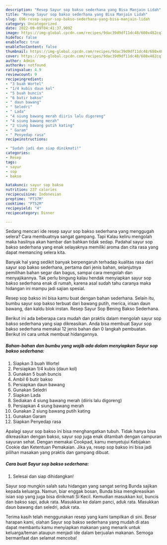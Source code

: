 ```yaml
---
description: "Resep Sayur sop bakso sederhana yang Bisa Manjain Lidah"
title: "Resep Sayur sop bakso sederhana yang Bisa Manjain Lidah"
slug: 696-resep-sayur-sop-bakso-sederhana-yang-bisa-manjain-lidah
category: Uncategorized
date: 2022-09-09T04:41:37.909Z
image: https://img-global.cpcdn.com/recipes/9dac39d9df11dc48/680x482cq70/sayur-sop-bakso-sederhana-foto-resep-utama.jpg
hideToc: false
enableToc: true
enableTocContent: false
thumbnail: https://img-global.cpcdn.com/recipes/9dac39d9df11dc48/680x482cq70/sayur-sop-bakso-sederhana-foto-resep-utama.jpg
cover: https://img-global.cpcdn.com/recipes/9dac39d9df11dc48/680x482cq70/sayur-sop-bakso-sederhana-foto-resep-utama.jpg
author: Admin
authorAv: notfound
ratingvalue: 4.9
reviewcount: 9
recipeingredient:
- "3 buah Wortel"
- "1/4 kubis daun kol"
- "5 buah buncis"
- "6 butir bakso"
- " daun bawang"
- " Seledri"
- " Lada"
- "4 siung bawang merah diiris lalu digoreng"
- "4 siung bawang merah"
- "2 siung bawang putih kating"
- " Garam"
- " Penyedap rasa"
recipeinstructions:

- "Sudah jadi dan siap dinikmati!"
categories:
- Resep
tags:
- sayur
- sop
- bakso

katakunci: sayur sop bakso 
nutrition: 237 calories
recipecuisine: Indonesian
preptime: "PT37M"
cooktime: "PT52M"
recipeyield: "4"
recipecategory: Dinner

---
```



Sedang mencari ide resep sayur sop bakso sederhana yang menggugah selera? Cara membuatnya sangat gampang. Tapi Kalau keliru mengolah maka hasilnya akan hambar dan bahkan tidak sedap. Padahal sayur sop bakso sederhana yang enak selayaknya memiliki aroma dan cita rasa yang dapat memancing selera kita.


Banyak hal yang sedikit banyak berpengaruh terhadap kualitas rasa dari sayur sop bakso sederhana, pertama dari jenis bahan, selanjutnya pemilihan bahan segar dan bagus, sampai cara mengolah dan menyajikannya. Tak perlu bingung kalau hendak menyiapkan sayur sop bakso sederhana enak di rumah, karena asal sudah tahu caranya maka hidangan ini mampu jadi sajian spesial.

Resep sop bakso ini bisa kamu buat dengan bahan sederhana. Selain itu, bumbu sayur sop bakso terbuat dari bawang putih, merica, irisan daun bawang, dan kaldu blok instan. Resep Sayur Sop Bening Bakso Sederhana.


Berikut ini ada beberapa cara mudah dan praktis dalam mengolah sayur sop bakso sederhana yang siap dikreasikan. Anda bisa membuat Sayur sop bakso sederhana memakai 12 jenis bahan dan 0 langkah pembuatan. Berikut ini cara untuk membuat hidangannya.

<!--inarticleads1-->

##### Bahan-bahan dan bumbu yang wajib ada dalam menyiapkan Sayur sop bakso sederhana:

1. Siapkan 3 buah Wortel
1. Persiapkan 1/4 kubis (daun kol)
1. Gunakan 5 buah buncis
1. Ambil 6 butir bakso
1. Persiapkan  daun bawang
1. Gunakan  Seledri
1. Siapkan  Lada
1. Sediakan 4 siung bawang merah (diiris lalu digoreng)
1. Persiapkan 4 siung bawang merah
1. Gunakan 2 siung bawang putih kating
1. Gunakan  Garam
1. Siapkan  Penyedap rasa


Apalagi sayur sop bakso ini bisa menghangatkan tubuh. Tidak hanya bisa dikreasikan dengan bakso, sayur sop juga enak ditambah dengan campuran sayuran sehat. Dengan memakai Cookpad, kamu menyetujui Kebijakan Cookie dan Ketentuan Pemakaian. Jika ya, resep sop bakso ini bisa jadi pilihan masakan yang praktis dan gampang dibuat. 

<!--inarticleads2-->

##### Cara buat Sayur sop bakso sederhana:


1. Selesai dan siap dihidangkan!

Sayur sop mungkin salah satu hidangan yang sangat sering Bunda sajikan kepada keluarga. Namun, biar enggak bosan, Bunda bisa mengkreasikan isian sop yang juga bisa dinikmati Si Kecil. Kemudian masukkan kol, buncis dan bakso sapi, aduk rata. Masukkan ke dalam panci, aduk rata. Masukkan daun bawang dan seledri, aduk rata. 

Terima kasih telah menggunakan resep yang kami tampilkan di sini. Besar harapan kami, olahan Sayur sop bakso sederhana yang mudah di atas dapat membantu kamu menyiapkan makanan yang menarik untuk keluarga/teman ataupun menjadi ide dalam berjualan makanan. Semoga bermanfaat dan selamat mencoba!
